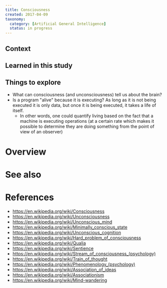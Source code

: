```yaml
---
title: Consciousness
created: 2017-04-09
taxonomy:
  category: [Artificial General Intelligence]
  status: in progress
---
```


## Context

## Learned in this study

## Things to explore
* What can consciousness (and unconsciousness) tell us about the brain?
* Is a program "alive" because it is executing? As long as it is not being executed it is only data, but once it is being executed, it takes a life of itself.
	* In other words, one could quantify living based on the fact that a machine is executing operations (at a certain rate which makes it possible to determine they are doing something from the point of view of an observer)

# Overview

# See also

# References
* https://en.wikipedia.org/wiki/Consciousness
* https://en.wikipedia.org/wiki/Unconsciousness
* https://en.wikipedia.org/wiki/Unconscious_mind
* https://en.wikipedia.org/wiki/Minimally_conscious_state
* https://en.wikipedia.org/wiki/Unconscious_cognition
* https://en.wikipedia.org/wiki/Hard_problem_of_consciousness
* https://en.wikipedia.org/wiki/Qualia
* https://en.wikipedia.org/wiki/Sentience
* https://en.wikipedia.org/wiki/Stream_of_consciousness_(psychology)
* https://en.wikipedia.org/wiki/Train_of_thought
* https://en.wikipedia.org/wiki/Phenomenology_(psychology)
* https://en.wikipedia.org/wiki/Association_of_ideas
* https://en.wikipedia.org/wiki/Associationism
* https://en.wikipedia.org/wiki/Mind-wandering